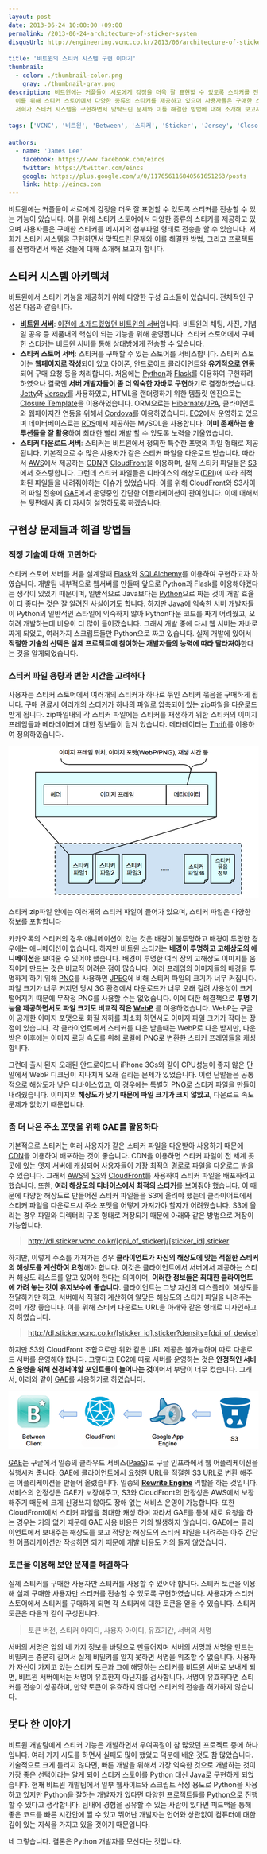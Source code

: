 ```yaml
---
layout: post
date: 2013-06-24 10:00:00 +09:00
permalink: /2013-06-24-architecture-of-sticker-system
disqusUrl: http://engineering.vcnc.co.kr/2013/06/architecture-of-sticker-system/

title: '비트윈의 스티커 시스템 구현 이야기'
thumbnail:
  - color: ./thumbnail-color.png
    gray: ./thumbnail-gray.png
description: 비트윈에는 커플들이 서로에게 감정을 더욱 잘 표현할 수 있도록 스티커를 전송할 수 있는 기능이 있습니다.
  이를 위해 스티커 스토어에서 다양한 종류의 스티커를 제공하고 있으며 사용자들은 구매한 스티커를 메시지의 첨부파일 형태로 전송을 할 수 있습니다.
  저희가 스티커 시스템을 구현하면서 맞딱드린 문제와 이를 해결한 방법에 대해 소개해 보고자 합니다.

tags: ['VCNC', '비트윈', 'Between', '스티커', 'Sticker', 'Jersey', 'Closore Template', 'GAE', 'WebP']

authors:
  - name: 'James Lee'
    facebook: https://www.facebook.com/eincs
    twitter: https://twitter.com/eincs
    google: https://plus.google.com/u/0/117656116840561651263/posts
    link: http://eincs.com
---
```


비트윈에는 커플들이 서로에게 감정을 더욱 잘 표현할 수 있도록 스티커를 전송할 수 있는 기능이 있습니다.
이를 위해 스티커 스토어에서 다양한 종류의 스티커를 제공하고 있으며 사용자들은 구매한 스티커를 메시지의 첨부파일 형태로 전송을 할 수 있습니다.
저희가 스티커 시스템을 구현하면서 맞딱드린 문제와 이를 해결한 방법, 그리고 프로젝트를 진행하면서 배운 것들에 대해 소개해 보고자 합니다.

## 스티커 시스템 아키텍처

비트윈에서 스티커 기능을 제공하기 위해 다양한 구성 요소들이 있습니다. 전체적인 구성은 다음과 같습니다.

- **[비트윈 서버]**: [이전에 소개드렸었던 비트윈의 서버][비트윈 서버]입니다. 비트윈의 채팅, 사진, 기념일 공유 등 제품내의 핵심이 되는 기능을 위해 운영됩니다.
  스티커 스토어에서 구매한 스티커는 비트윈 서버를 통해 상대방에게 전송할 수 있습니다.
- **스티커 스토어 서버**: 스티커를 구매할 수 있는 스토어를 서비스합니다.
  스티커 스토어는 **웹페이지로 작성**되어 있고 아이폰, 안드로이드 클라이언트와 **유기적으로 연동**되어 구매 요청 등을 처리합니다.
  처음에는 [Python]과 [Flask]를 이용하여 구현하려 하였으나 결국엔 **서버 개발자들이 좀 더 익숙한 자바로 구현**하기로 결정하였습니다.
  [Jetty]와 [Jersey]를 사용하였고, HTML을 랜더링하기 위한 템플릿 엔진으로는 [Closure Template]을 이용하였습니다.
  ORM으로는 [Hibernate]/[JPA], 클라이언트와 웹페이지간 연동을 위해서 [Cordova]를 이용하였습니다.
  [EC2]에서 운영하고 있으며 데이터베이스로는 [RDS]에서 제공하는 MySQL을 사용합니다.
  **이미 존재하는 솔루션들을 잘 활용**하여 최대한 빨리 개발 할 수 있도록 노력을 기울였습니다.
- **스티커 다운로드 서버**: 스티커는 비트윈에서 정의한 특수한 포맷의 파일 형태로 제공됩니다. 기본적으로 수 많은 사용자가 같은 스티커 파일을 다운로드 받습니다.
  따라서 [AWS]에서 제공하는 [CDN]인 [CloudFront]을 이용하며, 실제 스티커 파일들은 [S3]에서 호스팅합니다.
  그런데 스티커 파일들은 디바이스의 해상도([DPI])에 따라 최적화된 파일들을 내려줘야하는 이슈가 있었습니다.
  이를 위해 CloudFront와 S3사이의 파일 전송에 [GAE]에서 운영중인 간단한 어플리케이션이 관여합니다.
  이에 대해서는 뒷편에서 좀 더 자세히 설명하도록 하겠습니다.

## 구현상 문제들과 해결 방법들

### 적정 기술에 대해 고민하다

스티커 스토어 서버를 처음 설계할때 [Flask]와 [SQLAlchemy]를 이용하여 구현하고자 하였습니다.
개발팀 내부적으로 웹서버를 만들때 앞으로 Python과 Flask를 이용해야겠다는 생각이 있었기 때문이며,
일반적으로 Java보다는 [Python]으로 짜는 것이 개발 효율이 더 좋다는 것은 잘 알려진 사실이기도 합니다.
하지만 Java에 익숙한 서버 개발자들이 Python의 일반적인 스타일에 익숙하지 않아 Python다운 코드를 짜기 어려웠고, 오히려 개발하는데 비용이 더 많이 들어갔습니다.
그래서 개발 중에 다시 웹 서버는 자바로 짜게 되었고, 여러가지 스크립트들만 Python으로 짜고 있습니다.
실제 개발에 있어서 **적절한 기술의 선택은 실제 프로젝트에 참여하는 개발자들의 능력에 따라 달라져야**한다는 것을 알게되었습니다.

### 스티커 파일 용량과 변환 시간을 고려하다

사용자는 스티커 스토어에서 여러개의 스티커가 하나로 묶인 스티커 묶음을 구매하게 됩니다. 구매 완료시 여러개의 스티커가 하나의 파일로 압축되어 있는 zip파일을 다운로드 받게 됩니다.
zip파일내의 각 스티커 파일에는 스티커를 재생하기 위한 스티커의 이미지 프레임들과 메타데이터에 대한 정보들이 담겨 있습니다. 메타데이터는 [Thrift]를 이용하여 정의하였습니다.

![StickerFormat]

<figcaption>스티커 zip파일 안에는 여러개의  스티커 파일이 들어가 있으며, 스티커 파일은 다양한 정보를 포함합니다</figcaption>

카카오톡의 스티커의 경우 애니메이션이 있는 것은 배경이 불투명하고 배경이 투명한 경우에는 애니메이션이 없습니다.
하지만 비트윈 스티커는 **배경이 투명하고 고해상도의 애니메이션**을 보여줄 수 있어야 했습니다.
배경이 투명한 여러 장의 고해상도 이미지를 움직이게 만드는 것은 비교적 어려운 점이 많습니다.
여러 프레임의 이미지들의 배경을 투명하게 하기 위해 [PNG]를 사용하면 [JPEG]에 비해 스티커 파일의 크기가 너무 커집니다.
파일 크기가 너무 커지면 당시 3G 환경에서 다운로드가 너무 오래 걸려 사용성이 크게 떨어지기 때문에 무작정 PNG를 사용할 수는 없었습니다.
이에 대한 해결책으로 **투명 기능을 제공하면서도 파일 크기도 비교적 작은 [WebP]** 를 이용하였습니다.
WebP는 구글이 공개한 이미지 포맷으로 화질 저하를 최소화 하면서도 이미지 파일 크기가 작다는 장점이 있습니다.
각 클라이언트에서 스티커를 다운 받을때는 WebP로 다운 받지만, 다운 받은 이후에는 이미지 로딩 속도를 위해 로컬에 PNG로 변환한 스티커 프레임들을 캐싱합니다.

그런데 출시 된지 오래된 안드로이드나 iPhone 3Gs와 같이 CPU성능이 좋지 않은 단말에서 WebP 디코딩이 지나치게 오래 걸리는 문제가 있었습니다.
이런 단말들은 공통적으로 해상도가 낮은 디바이스였고, 이 경우에는 특별히 PNG로 스티커 파일을 만들어 내려줬습니다.
이미지의 **해상도가 낮기 때문에 파일 크기가 크지 않았고**, 다운로드 속도 문제가 없었기 때문입니다.

### 좀 더 나은 주소 포맷을 위해 GAE를 활용하다

기본적으로 스티커는 여러 사용자가 같은 스티커 파일을 다운받아 사용하기 때문에 [CDN]을 이용하여 배포하는 것이 좋습니다.
CDN을 이용하면 스티커 파일이 전 세계 곳곳에 있는 엣지 서버에 캐싱되어 사용자들이 가장 최적의 경로로 파일을 다운로드 받을 수 있습니다.
그래서 [AWS]의 [S3]와 [CloudFront]를 사용하여 스티커 파일을 배포하려고 했습니다. 또한, **여러 해상도의 디바이스에서 최적의 스티커**를 보여줘야 했습니다.
이 때문에 다양한 해상도로 만들어진 스티커 파일들을 S3에 올려야 했는데 클라이어트에서 스티커 파일을 다운로드시 주소 포맷을 어떻게 가져가야 할지가 어려웠습니다.
S3에 올리는 경우 파일와 디렉터리 구조 형태로 저장되기 때문에 아래와 같은 방법으로 저장이 가능합니다.

> http://dl.sticker.vcnc.co.kr/[dpi_of_sticker]/[sticker_id].sticker

하지만, 이렇게 주소를 가져가는 경우 **클라이언트가 자신의 해상도에 맞는 적절한 스티커의 해상도를 계산하여 요청**해야 합니다.
이것은 클라이언트에서 서버에서 제공하는 스티커 해상도 리스트를 알고 있어야 한다는 의미이며, **이러한 정보들은 최대한 클라이언트에 가려 놓는 것이 유지보수에 좋습니다**.
클라이언트는 그냥 자신의 디스플레이 해상도를 전달하기만 하고, 서버에서 적절히 계산하여 알맞은 해상도의 스티커 파일을 내려주는 것이 가장 좋습니다.
이를 위해 스티커 다운로드 URL을 아래와 같은 형태로 디자인하고자 하였습니다.

> http://dl.sticker.vcnc.co.kr/[sticker_id].sticker?density=[dpi_of_device]

하지만 S3와 CloudFront 조합으로만 위와 같은 URL 제공은 불가능하며 따로 다운로드 서버를 운영해야 합니다.
그렇다고 EC2에 따로 서버를 운영하는 것은 **안정적인 서비스 운영을 위해 신경써야할 포인트들이 늘어나는 것**이어서 부담이 너무 컸습니다.
그래서, 아래와 같이 [GAE]를 사용하기로 하였습니다.

![StickerDownloadServer]

[GAE]는 구글에서 일종의 클라우드 서비스([PaaS])로 구글 인프라에서 웹 어플리케이션을 실행시켜 줍니다.
GAE에 클라이언트에서 요청한 URL을 적절한 S3 URL로 변환 해주는 어플리케이션을 만들어 올렸습니다. 일종의 **[Rewrite Engine]** 역할을 하는 것입니다.
서비스의 안정성은 GAE가 보장해주고, S3와 CloudFront의 안정성은 AWS에서 보장해주기 때문에 크게 신경쓰지 않아도 장애 없는 서비스 운영이 가능합니다.
또한 CloudFront에서 스티커 파일을 최대한 캐싱 하며 따라서 GAE를 통해 새로 요청을 하는 경우는 거의 없기 때문에 GAE 사용 비용은 거의 발생하지 않습니다.
GAE에는 클라이언트에서 보내주는 해상도를 보고 적당한 해상도의 스티커 파일을 내려주는 아주 간단한 어플리케이션만 작성하면 되기 때문에 개발 비용도 거의 들지 않았습니다.

### 토큰을 이용해 보안 문제를 해결하다

실제 스티커를 구매한 사용자만 스티커를 사용할 수 있어야 합니다. 스티커 토큰을 이용해 실제 구매한 사용자만 스티커를 전송할 수 있도록 구현하였습니다.
사용자가 스티커 스토어에서 스티커를 구매하게 되면 각 스티커에 대한 토큰을 얻을 수 있습니다. 스티커 토큰은 다음과 같이 구성됩니다.

> 토큰 버전, 스티커 아이디, 사용자 아이디, 유효기간, 서버의 서명

서버의 서명은 앞의 네 가지 정보를 바탕으로 만들어지며 서버의 서명과 서명을 만드는 비밀키는 충분히 길어서 실제 비밀키를 알지 못하면 서명을 위조할 수 없습니다.
사용자가 자신이 가지고 있는 스티커 토큰과 그에 해당하는 스티커를 비트윈 서버로 보내게 되면, 비트윈 서버에서는 서명이 유효한지 아닌지를 검사합니다.
서명이 유효하다면 스티커를 전송이 성공하며, 만약 토큰이 유효하지 않다면 스티커의 전송을 허가하지 않습니다.

## 못다 한 이야기

비트윈 개발팀에게 스티커 기능은 개발하면서 우여곡절이 참 많았던 프로젝트 중에 하나 입니다. 여러 가지 시도를 하면서 실패도 많이 했었고 덕분에 배운 것도 참 많았습니다.
기술적으로 크게 틀리지 않다면, 빠른 개발을 위해서 가장 익숙한 것으로 개발하는 것이 가장 좋은 선택이라는 알게 되어 스티커 스토어를 Python 대신 Java로 구현하게 되었습니다.
현재 비트윈 개발팀에서 일부 웹사이트와 스크립트 작성 용도로 Python을 사용하고 있지만 Python을 잘하는 개발자가 있다면 다양한 프로젝트들를 Python으로 진행할 수 있다고 생각합니다.
팀내에 경험을 공유할 수 있는 사람이 있다면 피드백을 통해 좋은 코드를 빠른 시간안에 짤 수 있고 뛰어난 개발자는 언어와 상관없이 컴퓨터에 대한 깊이 있는 지식을 가지고 있을 것이기 때문입니다.

네 그렇습니다. 결론은 Python 개발자를 모신다는 것입니다.

[비트윈 서버]: http://engineering.vcnc.co.kr/2013/04/between-system-architecture/
[통계 서버]: http://engineering.vcnc.co.kr/2013/05/analyzing-user-data/
[python]: http://www.python.org/
[flask]: http://flask.pocoo.org/
[sqlalchemy]: http://www.sqlalchemy.org/
[jetty]: http://www.eclipse.org/jetty/
[jersey]: https://jersey.java.net/
[closure template]: https://developers.google.com/closure/templates/
[hibernate]: http://www.hibernate.org/
[cordova]: http://cordova.apache.org/
[ec2]: http://aws.amazon.com/ec2/
[rds]: http://aws.amazon.com/rds/
[aws]: http://aws.amazon.com/
[cloudfront]: http://aws.amazon.com/cloudfront/
[gae]: https://developers.google.com/appengine/
[s3]: http://aws.amazon.com/s3/
[dpi]: http://en.wikipedia.org/wiki/Dots_per_inch
[webp]: https://developers.google.com/speed/webp/
[thrift]: http://thrift.apache.org/
[cdn]: https://en.wikipedia.org/wiki/Content_delivery_network
[rewrite engine]: http://en.wikipedia.org/wiki/Rewrite_engine
[jpa]: http://en.wikipedia.org/wiki/Java_Persistence_API
[paas]: http://en.wikipedia.org/wiki/Platform_as_a_service
[png]: http://en.wikipedia.org/wiki/Portable_Network_Graphics
[jpeg]: https://en.wikipedia.org/wiki/JPEG
[stickerformat]: ./architecture-of-sticker-system-sticker-format.png '스티커 파일의 포맷'
[stickerdownloadserver]: ./architecture-of-sticker-system-sticker-download-server.png '스티커 다운로드 서버 구성'
